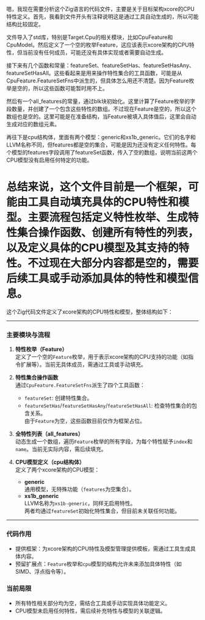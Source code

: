 嗯，我现在需要分析这个Zig语言的代码文件，主要是关于目标架构xcore的CPU特性定义。首先，我看到文件开头有注释说明这是通过工具自动生成的，所以可能结构比较固定。

文件导入了std库，特别是Target.Cpu的相关模块，比如CpuFeature和CpuModel。然后定义了一个空的枚举Feature，这应该表示xcore架构的CPU特性，但当前没有任何成员，可能还没有具体实现或者需要自动生成。

接下来有几个函数和常量：featureSet、featureSetHas、featureSetHasAny、featureSetHasAll。这些看起来是用来操作特性集合的工具函数，可能是从CpuFeature.FeatureSetFns中派生的，但具体怎么用还不清楚。因为Feature枚举是空的，所以这些函数可能暂时用不上。

然后有一个all_features的常量，通过blk块初始化。这里计算了Feature枚举的字段数量，并创建了一个包含这些特性的数组。不过现在Feature是空的，所以这个数组也是空的。这里可能是在准备结构，当Feature被填入具体值后，这里会自动生成对应的数组元素。

再往下是cpu结构体，里面有两个模型：generic和xs1b_generic。它们的名字和LLVM名称不同，但features都是空的集合，可能是因为还没有定义任何特性。每个模型的features字段调用了featureSet函数，传入了空的数组，说明当前这两个CPU模型没有启用任何特定的功能。

总结来说，这个文件目前是一个框架，可能由工具自动填充具体的CPU特性和模型。主要流程包括定义特性枚举、生成特性集合操作函数、创建所有特性的列表，以及定义具体的CPU模型及其支持的特性。不过现在大部分内容都是空的，需要后续工具或手动添加具体的特性和模型信息。
================================================
这个Zig代码文件定义了xcore架构的CPU特性和模型，整体结构如下：

---

### **主要模块与流程**
1. **特性枚举（Feature）**  
   定义了一个空的`Feature`枚举，用于表示xcore架构的CPU支持的功能（如指令扩展等）。当前无具体成员，需通过工具或手动填充。

2. **特性集合操作函数**  
   通过`CpuFeature.FeatureSetFns`派生了四个工具函数：
   - `featureSet`: 创建特性集合。
   - `featureSetHas`/`featureSetHasAny`/`featureSetHasAll`: 检查特性集合的包含关系。  
   由于`Feature`为空，这些函数目前仅作为框架占位。

3. **全特性列表（all_features）**  
   动态生成一个数组，遍历`Feature`枚举的所有字段，为每个特性赋予`index`和`name`。当前无实际内容，需后续填充。

4. **CPU模型定义（cpu结构体）**  
   定义了两个xcore架构的CPU模型：
   - **generic**  
     通用模型，无特殊功能（`features`为空集合）。
   - **xs1b_generic**  
     LLVM名称为`xs1b-generic`，同样无启用特性。  
   两者均通过`featureSet`初始化特性集合，但目前未关联任何功能。

---

### **代码作用**
- 提供框架：为xcore架构的CPU特性及模型管理提供模板，需通过工具生成具体内容。
- 预留扩展点：`Feature`枚举和`cpu`模型的结构允许未来添加具体特性（如SIMD、浮点指令等）。

### **当前局限**
- 所有特性相关部分均为空，需结合工具或手动实现具体功能定义。
- CPU模型未启用任何特性，需后续补充特性与模型的关联逻辑。
